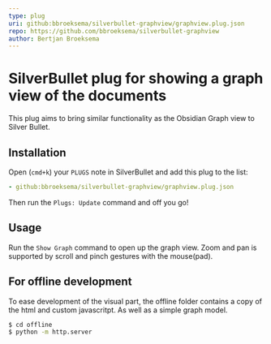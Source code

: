 ```yaml
---
type: plug
uri: github:bbroeksema/silverbullet-graphview/graphview.plug.json
repo: https://github.com/bbroeksema/silverbullet-graphview
author: Bertjan Broeksema
---
```


<!-- #include [[https://raw.githubusercontent.com/bbroeksema/silverbullet-graphview/main/README.md]] -->
# SilverBullet plug for showing a graph view of the documents

This plug aims to bring similar functionality as the Obsidian Graph view to
Silver Bullet.

## Installation

Open (`cmd+k`) your `PLUGS` note in SilverBullet and add this plug to the list:

```yaml
- github:bbroeksema/silverbullet-graphview/graphview.plug.json
```

Then run the `Plugs: Update` command and off you go!

## Usage

Run the `Show Graph` command to open up the graph view. Zoom and pan is
supported by scroll and pinch gestures with the mouse(pad).

## For offline development

To ease development of the visual part, the offline folder contains a copy of
the html and custom javascritpt. As well as a simple graph model.

```bash
$ cd offline
$ python -m http.server
```
<!-- /include -->
